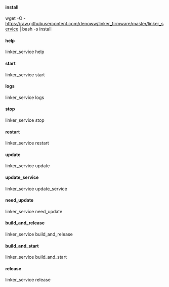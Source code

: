 #### install

wget -O - https://raw.githubusercontent.com/denoww/linker_firmware/master/linker_service | bash -s install

#### help

linker_service help

#### start

linker_service start

#### logs

linker_service logs

#### stop

linker_service stop

#### restart

linker_service restart

#### update

linker_service update

#### update_service

linker_service update_service

#### need_update

linker_service need_update

#### build_and_release

linker_service build_and_release

#### build_and_start

linker_service build_and_start

#### release

linker_service release
